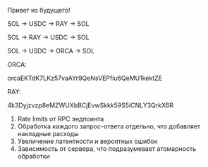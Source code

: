 Привет из будущего!


SOL -> USDC -> RAY -> SOL

SOL -> RAY -> USDC -> SOL

SOL -> USDC -> ORCA -> SOL


ORCA:

orcaEKTdK7LKz57vaAYr9QeNsVEPfiu6QeMU1kektZE

RAY:

4k3Dyjzvzp8eMZWUXbBCjEvwSkkk59S5iCNLY3QrkX6R




1. Rate limits от RPC эндпоинта 
2. Обработка каждого запрос-ответа отдельно, что добавляет накладные расходы 
3. Увеличение латентности и вероятных ошибок
4. Зависимость от сервера, что подразумевает атомарность обработки 
